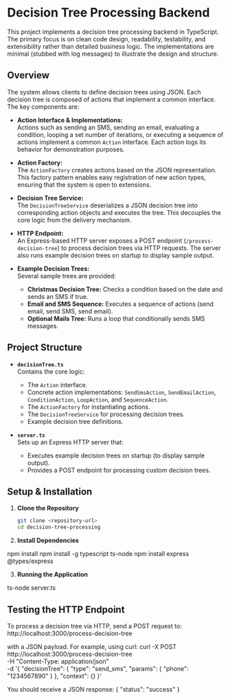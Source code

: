 # Decision Tree Processing Backend

This project implements a decision tree processing backend in TypeScript. The primary focus is on clean code design, readability, testability, and extensibility rather than detailed business logic. The implementations are minimal (stubbed with log messages) to illustrate the design and structure.

## Overview

The system allows clients to define decision trees using JSON. Each decision tree is composed of actions that implement a common interface. The key components are:

- **Action Interface & Implementations:**  
  Actions such as sending an SMS, sending an email, evaluating a condition, looping a set number of iterations, or executing a sequence of actions implement a common `Action` interface. Each action logs its behavior for demonstration purposes.

- **Action Factory:**  
  The `ActionFactory` creates actions based on the JSON representation. This factory pattern enables easy registration of new action types, ensuring that the system is open to extensions.

- **Decision Tree Service:**  
  The `DecisionTreeService` deserializes a JSON decision tree into corresponding action objects and executes the tree. This decouples the core logic from the delivery mechanism.

- **HTTP Endpoint:**  
  An Express-based HTTP server exposes a POST endpoint (`/process-decision-tree`) to process decision trees via HTTP requests. The server also runs example decision trees on startup to display sample output.

- **Example Decision Trees:**  
  Several sample trees are provided:
  - **Christmas Decision Tree:** Checks a condition based on the date and sends an SMS if true.
  - **Email and SMS Sequence:** Executes a sequence of actions (send email, send SMS, send email).
  - **Optional Mails Tree:** Runs a loop that conditionally sends SMS messages.

## Project Structure

- **`decisionTree.ts`**  
  Contains the core logic:
  - The `Action` interface.
  - Concrete action implementations: `SendSmsAction`, `SendEmailAction`, `ConditionAction`, `LoopAction`, and `SequenceAction`.
  - The `ActionFactory` for instantiating actions.
  - The `DecisionTreeService` for processing decision trees.
  - Example decision tree definitions.

- **`server.ts`**  
  Sets up an Express HTTP server that:
  - Executes example decision trees on startup (to display sample output).
  - Provides a POST endpoint for processing custom decision trees.

## Setup & Installation

1. **Clone the Repository**

   ```bash
   git clone <repository-url>
   cd decision-tree-processing

2. **Install Dependencies**

  npm install
  npm install -g typescript ts-node
  npm install express @types/express

3. **Running the Application**

  ts-node server.ts

## Testing the HTTP Endpoint

To process a decision tree via HTTP, send a POST request to:
  http://localhost:3000/process-decision-tree

with a JSON payload. For example, using curl:
  curl -X POST http://localhost:3000/process-decision-tree \
  -H "Content-Type: application/json" \
  -d '{
  "decisionTree": {
    "type": "send_sms",
    "params": { "phone": "1234567890" }
    },
  "context": {}
  }'

You should receive a JSON response:
  { "status": "success" }


